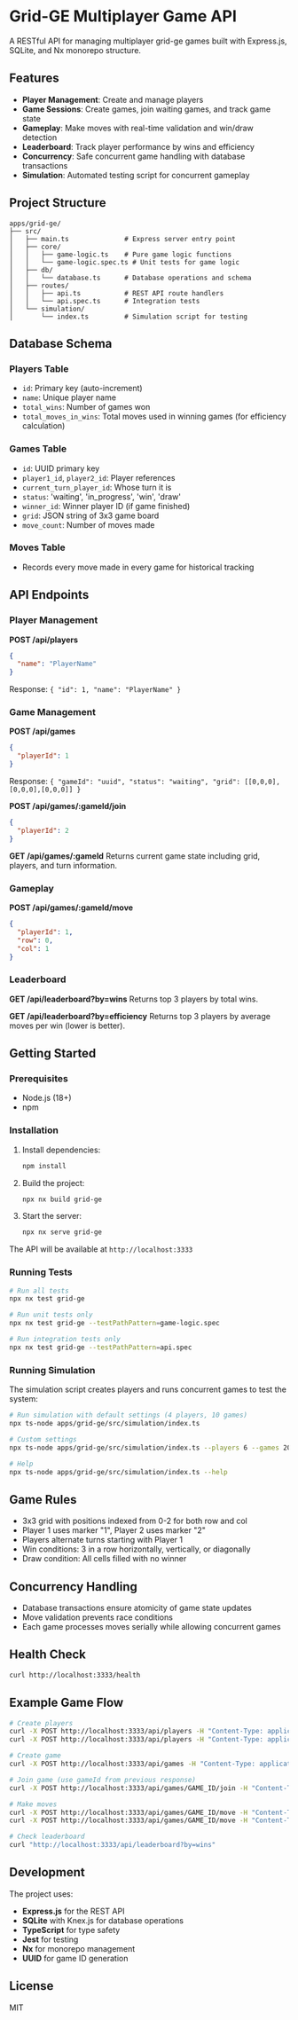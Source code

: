# Grid-GE Multiplayer Game API

A RESTful API for managing multiplayer grid-ge games built with Express.js, SQLite, and Nx monorepo structure.

## Features

- **Player Management**: Create and manage players
- **Game Sessions**: Create games, join waiting games, and track game state
- **Gameplay**: Make moves with real-time validation and win/draw detection
- **Leaderboard**: Track player performance by wins and efficiency
- **Concurrency**: Safe concurrent game handling with database transactions
- **Simulation**: Automated testing script for concurrent gameplay

## Project Structure

```
apps/grid-ge/
├── src/
│   ├── main.ts              # Express server entry point
│   ├── core/
│   │   ├── game-logic.ts    # Pure game logic functions
│   │   └── game-logic.spec.ts # Unit tests for game logic
│   ├── db/
│   │   └── database.ts      # Database operations and schema
│   ├── routes/
│   │   ├── api.ts           # REST API route handlers
│   │   └── api.spec.ts      # Integration tests
│   └── simulation/
│       └── index.ts         # Simulation script for testing
```

## Database Schema

### Players Table
- `id`: Primary key (auto-increment)
- `name`: Unique player name
- `total_wins`: Number of games won
- `total_moves_in_wins`: Total moves used in winning games (for efficiency calculation)

### Games Table
- `id`: UUID primary key
- `player1_id`, `player2_id`: Player references
- `current_turn_player_id`: Whose turn it is
- `status`: 'waiting', 'in_progress', 'win', 'draw'
- `winner_id`: Winner player ID (if game finished)
- `grid`: JSON string of 3x3 game board
- `move_count`: Number of moves made

### Moves Table
- Records every move made in every game for historical tracking

## API Endpoints

### Player Management

**POST /api/players**
```json
{
  "name": "PlayerName"
}
```
Response: `{ "id": 1, "name": "PlayerName" }`

### Game Management

**POST /api/games**
```json
{
  "playerId": 1
}
```
Response: `{ "gameId": "uuid", "status": "waiting", "grid": [[0,0,0],[0,0,0],[0,0,0]] }`

**POST /api/games/:gameId/join**
```json
{
  "playerId": 2
}
```

**GET /api/games/:gameId**
Returns current game state including grid, players, and turn information.

### Gameplay

**POST /api/games/:gameId/move**
```json
{
  "playerId": 1,
  "row": 0,
  "col": 1
}
```

### Leaderboard

**GET /api/leaderboard?by=wins**
Returns top 3 players by total wins.

**GET /api/leaderboard?by=efficiency**
Returns top 3 players by average moves per win (lower is better).

## Getting Started

### Prerequisites
- Node.js (18+)
- npm

### Installation
1. Install dependencies:
   ```bash
   npm install
   ```

2. Build the project:
   ```bash
   npx nx build grid-ge
   ```

3. Start the server:
   ```bash
   npx nx serve grid-ge
   ```

The API will be available at `http://localhost:3333`

### Running Tests

```bash
# Run all tests
npx nx test grid-ge

# Run unit tests only
npx nx test grid-ge --testPathPattern=game-logic.spec

# Run integration tests only
npx nx test grid-ge --testPathPattern=api.spec
```

### Running Simulation

The simulation script creates players and runs concurrent games to test the system:

```bash
# Run simulation with default settings (4 players, 10 games)
npx ts-node apps/grid-ge/src/simulation/index.ts

# Custom settings
npx ts-node apps/grid-ge/src/simulation/index.ts --players 6 --games 20

# Help
npx ts-node apps/grid-ge/src/simulation/index.ts --help
```

## Game Rules

- 3x3 grid with positions indexed from 0-2 for both row and col
- Player 1 uses marker "1", Player 2 uses marker "2"
- Players alternate turns starting with Player 1
- Win conditions: 3 in a row horizontally, vertically, or diagonally
- Draw condition: All cells filled with no winner

## Concurrency Handling

- Database transactions ensure atomicity of game state updates
- Move validation prevents race conditions
- Each game processes moves serially while allowing concurrent games

## Health Check

```bash
curl http://localhost:3333/health
```

## Example Game Flow

```bash
# Create players
curl -X POST http://localhost:3333/api/players -H "Content-Type: application/json" -d '{"name": "Alice"}'
curl -X POST http://localhost:3333/api/players -H "Content-Type: application/json" -d '{"name": "Bob"}'

# Create game
curl -X POST http://localhost:3333/api/games -H "Content-Type: application/json" -d '{"playerId": 1}'

# Join game (use gameId from previous response)
curl -X POST http://localhost:3333/api/games/GAME_ID/join -H "Content-Type: application/json" -d '{"playerId": 2}'

# Make moves
curl -X POST http://localhost:3333/api/games/GAME_ID/move -H "Content-Type: application/json" -d '{"playerId": 1, "row": 0, "col": 0}'
curl -X POST http://localhost:3333/api/games/GAME_ID/move -H "Content-Type: application/json" -d '{"playerId": 2, "row": 1, "col": 1}'

# Check leaderboard
curl "http://localhost:3333/api/leaderboard?by=wins"
```

## Development

The project uses:
- **Express.js** for the REST API
- **SQLite** with Knex.js for database operations
- **TypeScript** for type safety
- **Jest** for testing
- **Nx** for monorepo management
- **UUID** for game ID generation

## License

MIT
